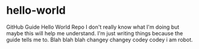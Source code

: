 # hello-world
GitHub Guide Hello World Repo
I don't really know what I'm doing but maybe this will help me understand. I'm just writing things because the guide tells me to. Blah blah blah changey changey codey codey i am robot. 
